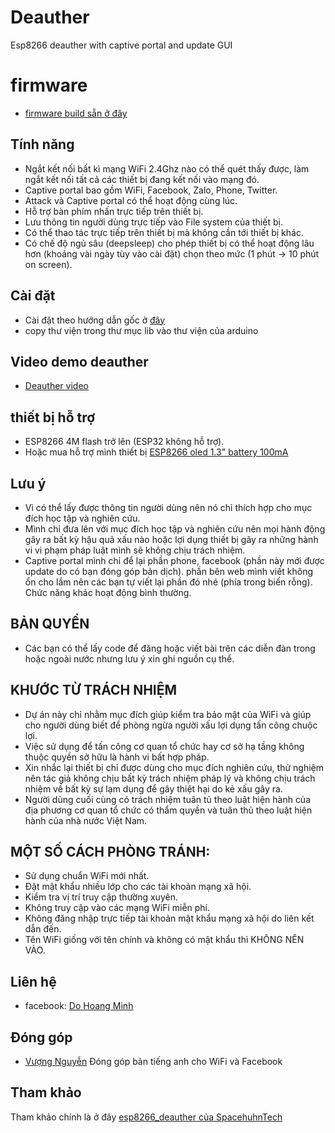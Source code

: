 # Deauther
Esp8266 deauther with captive portal and update GUI

# firmware 
- [firmware build sẵn ở đây](firmware/)
## Tính năng

- Ngắt kết nối bất kì mạng WiFi 2.4Ghz nào có thể quét thấy được, làm ngắt kết nối tất cả các thiết bị đang kết nối vào mạng đó.
- Captive portal bao gồm WiFi, Facebook, Zalo, Phone, Twitter.
- Attack và Captive portal có thể hoạt động cùng lúc.
- Hỗ trợ bàn phím nhấn trực tiếp trên thiết bị.
- Lưu thông tin người dùng trực tiếp vào File system của thiết bị.
- Có thể thao tác trực tiếp trên thiết bị mà không cần tới thiết bị khác.
- Có chế độ ngủ sâu (deepsleep) cho phép thiết bị có thể hoạt động lâu hơn (khoảng vài ngày tùy vào cài đặt) chọn theo mức (1 phút -> 10 phút on screen).


## Cài đặt
- Cài đặt theo hướng dẫn gốc ở [đây](https://github.com/SpacehuhnTech/esp8266_deauther/wiki)
- copy thư viện trong thư mục lib vào thư viện của arduino

## Video demo deauther
- [Deauther video](https://www.youtube.com/watch?v=lw4Dw__N6mw)

## thiết bị hỗ trợ 
- ESP8266 4M flash trở lên (ESP32 không hỗ trợ).
- Hoặc mua hỗ trợ mình thiết bị [ESP8266 oled 1.3" battery 100mA](https://shopee.vn/Esp8266-m%C3%A0n-h%C3%ACnh-oled-1.3--i.28473572.7534622099)

## Lưu ý
- Vì có thể lấy được thông tin người dùng nên nó chỉ thích hợp cho mục đích học tập và nghiên cứu.
- Mình chỉ đưa lên với mục đích học tập và nghiên cứu nên mọi hành động gây ra bất kỳ hậu quả xấu nào hoặc lợi dụng thiết bị gây ra những hành vi vi phạm pháp luật mình sẽ không chịu trách nhiệm.
- Captive portal mình chỉ để lại phần phone, facebook (phần này mới được update do có bạn đóng góp bản dịch). phần bên web mình viết không ổn cho lắm nên các bạn tự viết lại phần đó nhé (phía trong biến rỗng). Chức năng khác hoạt động bình thường. 

## BẢN QUYỀN
- Các bạn có thể lấy code để đăng hoặc viết bài trên các diễn đàn trong hoặc ngoài nước nhưng lưu ý xin ghi nguồn cụ thể.

## KHƯỚC TỪ TRÁCH NHIỆM
- Dự án này chỉ nhằm mục đích giúp kiểm tra bảo mật của WiFi và giúp cho người dùng biết để phòng ngừa người xấu lợi dụng tấn công chuộc lợi.
- Việc sử dụng để tấn công cơ quan tổ chức hay cơ sở hạ tầng không thuộc quyền sở hữu là hành vi bất hợp pháp.
- Xin nhắc lại thiết bị chỉ được dùng cho mục đích nghiên cứu, thử nghiệm nên tác giả không chịu bất kỳ trách nhiệm pháp lý và không chịu trách nhiệm về bất kỳ sự lạm dụng để gây thiệt hại do kẻ xấu gây ra.
- Người dùng cuối cùng có trách nhiệm tuân tủ theo luật hiện hành của địa phương cơ quan tổ chức có thẩm quyền và tuân thủ theo luật hiện hành của nhà nước Việt Nam.


## MỘT SỐ CÁCH PHÒNG TRÁNH:

- Sử dụng chuẩn WiFi mới nhất.
- Đặt mật khẩu nhiều lớp cho các tài khoản mạng xã hội.
- Kiểm tra vị trí truy cập thường xuyên.
- Không truy cập vào các mạng WiFi miễn phí.
- Không đăng nhập trực tiếp tài khoản mật khẩu mạng xã hội do liên kết dẫn đến.
- Tên WiFi giống với tên chính và không có mật khẩu thì KHÔNG NÊN VÀO.

## Liên hệ
- facebook: [Do Hoang Minh](https://www.facebook.com/dohoang.minh.90)

## Đóng góp
- [Vượng Nguyễn](https://github.com/244v234/ESP8266-WifiPhisher/tree/main/ESP8266-WifiPhisher) Đóng góp bản tiếng anh cho WiFi và Facebook
## Tham khảo
Tham khảo chính là ở đây [esp8266_deauther của SpacehuhnTech](https://github.com/SpacehuhnTech/esp8266_deauther)

